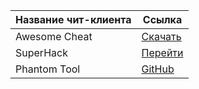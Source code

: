 | Название чит-клиента       | Ссылка                     |
|----------------------------|----------------------------|
| Awesome Cheat              | [Скачать](https://example.com/awesome) |
| SuperHack                  | [Перейти](https://example.com/superhack) |
| Phantom Tool               | [GitHub](https://github.com/phantom-tool) |

